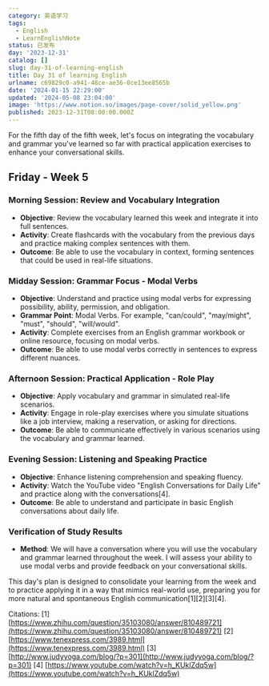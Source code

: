 ```yaml
---
category: 英语学习
tags:
  - English
  - LearnEnglishNote
status: 已发布
day: '2023-12-31'
catalog: []
slug: day-31-of-learning-english
title: Day 31 of learning English
urlname: c69829c0-a941-48ce-ae36-0ce13ee8565b
date: '2024-01-15 22:29:00'
updated: '2024-05-08 23:04:00'
image: 'https://www.notion.so/images/page-cover/solid_yellow.png'
published: 2023-12-31T08:00:00.000Z
---
```


For the fifth day of the fifth week, let's focus on integrating the vocabulary and grammar you've learned so far with practical application exercises to enhance your conversational skills.


## Friday - Week 5


### Morning Session: Review and Vocabulary Integration

- **Objective**: Review the vocabulary learned this week and integrate it into full sentences.
- **Activity**: Create flashcards with the vocabulary from the previous days and practice making complex sentences with them.
- **Outcome**: Be able to use the vocabulary in context, forming sentences that could be used in real-life situations.

### Midday Session: Grammar Focus - Modal Verbs

- **Objective**: Understand and practice using modal verbs for expressing possibility, ability, permission, and obligation.
- **Grammar Point**: Modal Verbs. For example, "can/could", "may/might", "must", "should", "will/would".
- **Activity**: Complete exercises from an English grammar workbook or online resource, focusing on modal verbs.
- **Outcome**: Be able to use modal verbs correctly in sentences to express different nuances.

### Afternoon Session: Practical Application - Role Play

- **Objective**: Apply vocabulary and grammar in simulated real-life scenarios.
- **Activity**: Engage in role-play exercises where you simulate situations like a job interview, making a reservation, or asking for directions.
- **Outcome**: Be able to communicate effectively in various scenarios using the vocabulary and grammar learned.

### Evening Session: Listening and Speaking Practice

- **Objective**: Enhance listening comprehension and speaking fluency.
- **Activity**: Watch the YouTube video "English Conversations for Daily Life" and practice along with the conversations[4].
- **Outcome**: Be able to understand and participate in basic English conversations about daily life.

### Verification of Study Results

- **Method**: We will have a conversation where you will use the vocabulary and grammar learned throughout the week. I will assess your ability to use modal verbs and provide feedback on your conversational skills.

This day's plan is designed to consolidate your learning from the week and to practice applying it in a way that mimics real-world use, preparing you for more natural and spontaneous English communication[1][2][3][4].


Citations:
[1] [https://www.zhihu.com/question/35103080/answer/810489721](https://www.zhihu.com/question/35103080/answer/810489721)
[2] [https://www.tenexpress.com/3989.html](https://www.tenexpress.com/3989.html)
[3] [http://www.judyyoga.com/blog/?p=301](http://www.judyyoga.com/blog/?p=301)
[4] [https://www.youtube.com/watch?v=h_KUklZdq5w](https://www.youtube.com/watch?v=h_KUklZdq5w)

